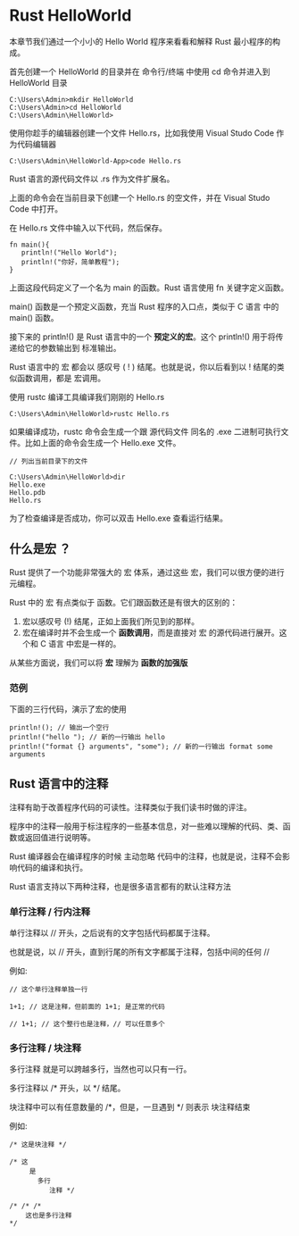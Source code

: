 # Rust HelloWorld

本章节我们通过一个小小的 Hello World 程序来看看和解释 Rust 最小程序的构成。

首先创建一个 HelloWorld 的目录并在 命令行/终端 中使用 cd 命令并进入到 HelloWorld 目录

```
C:\Users\Admin>mkdir HelloWorld
C:\Users\Admin>cd HelloWorld
C:\Users\Admin\HelloWorld>
```

使用你趁手的编辑器创建一个文件 Hello.rs，比如我使用 Visual Studo Code 作为代码编辑器

```
C:\Users\Admin\HelloWorld-App>code Hello.rs
```

Rust 语言的源代码文件以 .rs 作为文件扩展名。

上面的命令会在当前目录下创建一个 Hello.rs 的空文件，并在 Visual Studo Code 中打开。

在 Hello.rs 文件中输入以下代码，然后保存。

```
fn main(){
   println!("Hello World");
   println!("你好，简单教程");
}
```

上面这段代码定义了一个名为 main 的函数。Rust 语言使用 fn 关键字定义函数。

main() 函数是一个预定义函数，充当 Rust 程序的入口点，类似于 C 语言 中的 main() 函数。

接下来的 println!() 是 Rust 语言中的一个 **预定义的宏**。这个 println!() 用于将传递给它的参数输出到 标准输出。

Rust 语言中的 宏 都会以 感叹号 ( ! ) 结尾。也就是说，你以后看到以 ! 结尾的类似函数调用，都是 宏调用。

使用 rustc 编译工具编译我们刚刚的 Hello.rs

```
C:\Users\Admin\HelloWorld>rustc Hello.rs
```

如果编译成功，rustc 命令会生成一个跟 源代码文件 同名的 .exe 二进制可执行文件。比如上面的命令会生成一个 Hello.exe 文件。

```
// 列出当前目录下的文件

C:\Users\Admin\HelloWorld>dir
Hello.exe
Hello.pdb
Hello.rs
```

为了检查编译是否成功，你可以双击 Hello.exe 查看运行结果。

## 什么是宏 ？

Rust 提供了一个功能非常强大的 宏 体系，通过这些 宏，我们可以很方便的进行元编程。

Rust 中的 宏 有点类似于 函数。它们跟函数还是有很大的区别的：

1. 宏以感叹号 (!) 结尾，正如上面我们所见到的那样。
2. 宏在编译时并不会生成一个 **函数调用**，而是直接对 宏 的源代码进行展开。这个和 C 语言 中宏是一样的。

从某些方面说，我们可以将 **宏** 理解为 **函数的加强版**

### 范例

下面的三行代码，演示了宏的使用

```
println!(); // 输出一个空行
println!("hello "); // 新的一行输出 hello
println!("format {} arguments", "some"); // 新的一行输出 format some arguments
```

## Rust 语言中的注释

注释有助于改善程序代码的可读性。注释类似于我们读书时做的评注。

程序中的注释一般用于标注程序的一些基本信息，对一些难以理解的代码、类、函数或返回值进行说明等。

Rust 编译器会在编译程序的时候 主动忽略 代码中的注释，也就是说，注释不会影响代码的编译和执行。

Rust 语言支持以下两种注释，也是很多语言都有的默认注释方法

### 单行注释 / 行内注释

单行注释以 // 开头，之后说有的文字包括代码都属于注释。

也就是说，以 // 开头，直到行尾的所有文字都属于注释，包括中间的任何 //

例如:

```
// 这个单行注释单独一行

1+1; // 这是注释，但前面的 1+1; 是正常的代码

// 1+1; // 这个整行也是注释，// 可以任意多个
```

### 多行注释 / 块注释

多行注释 就是可以跨越多行，当然也可以只有一行。

多行注释以 /* 开头，以 */ 结尾。

块注释中可以有任意数量的 /*，但是，一旦遇到 */ 则表示 块注释结束

例如:

```
/* 这是块注释 */

/* 这
     是
       多行
          注释 */

/* /* /* 
    这也是多行注释
*/
```